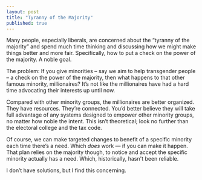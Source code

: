```yaml
---
layout: post
title: "Tyranny of the Majority"
published: true
---
```

	
Many people, especially liberals, are concerned about the “tyranny of the majority” and spend much time thinking and discussing how we might make things better and more fair. Specifically, how to put a check on the power of the majority. A noble goal.

The problem: If you give minorities – say we aim to help transgender people – a check on the power of the majority, then what happens to that other famous minority, millionaires? It’s not like the millionaires have had a hard time advocating their interests up until now.

Compared with other minority groups, the millionaires are better organized. They have resources. They’re connected. You’d better believe they will take full advantage of any systems designed to empower other minority groups, no matter how noble the intent. This isn’t theoretical; look no further than the electoral college and the tax code.

Of course, we can make targeted changes to benefit of a specific minority each time there’s a need. Which _does_ work — if you can make it happen. That plan relies on the majority though, to notice and accept the specific minority actually has a need. Which, historically, hasn't been reliable.

I don’t have solutions, but I find this concerning.

